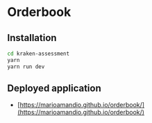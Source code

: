 # Orderbook

## Installation

```sh
cd kraken-assessment
yarn
yarn run dev
```

## Deployed application

- [https://marioamandio.github.io/orderbook/](https://marioamandio.github.io/orderbook/)
